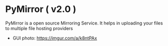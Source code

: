 # PyMirror ( v2.0 )
PyMirror is a open source Mirroring Service. It helps in uploading your files to multiple file hosting providers
- GUI photo: https://imgur.com/a/k8ntPAx
